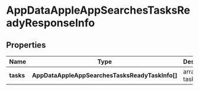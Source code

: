 # AppDataAppleAppSearchesTasksReadyResponseInfo

## Properties

| Name | Type | Description | Notes |
|------------ | ------------- | ------------- | -------------|
**tasks** | **AppDataAppleAppSearchesTasksReadyTaskInfo[]** | array of tasks |[optional]|